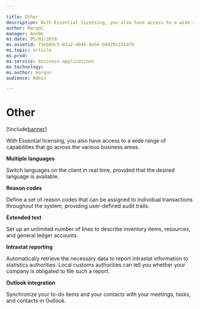 ```yaml
---

title: Other
description: With Essential licensing, you also have access to a wide range of capabilities that go across the various business areas.
author: MargoC
manager: AnnBe
ms.date: 05/01/2018
ms.assetid: 73eb89c5-02a2-4046-8e56-b9429c211476
ms.topic: article
ms.prod: 
ms.service: business-applications
ms.technology: 
ms.author: margoc
audience: Admin

---
```

#  Other




[!include[banner](../../includes/banner.md)]

With Essential licensing, you also have access to a wide range of capabilities
that go across the various business areas.

**Multiple languages**

Switch languages on the client in real time, provided that the desired language
is available.

**Reason codes**

Define a set of reason codes that can be assigned to individual transactions
throughout the system, providing user-defined audit trails.

**Extended text**

Set up an unlimited number of lines to describe inventory items, resources, and
general ledger accounts.

**Intrastat reporting**

Automatically retrieve the necessary data to report Intrastat information to
statistics authorities. Local customs authorities can tell you whether your
company is obligated to file such a report.

**Outlook integration**

Synchronize your to-do items and your contacts with your meetings, tasks, and
contacts in Outlook.
